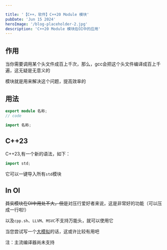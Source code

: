 ```yaml
---

title: '【C++，软件】C++20 Module 模块'
pubDate: 'Jun 15 2024'
heroImage: '/blog-placeholder-2.jpg'
description: 'C++20 Module 模块在OI中的应用'
---
```


 

## 作用

当你需要调用某个头文件成百上千次，那么，gcc会把这个头文件编译成百上千遍，这无疑是无意义的

模块就是用来解决这个问题，提高效率的

## 用法

```cpp
export module 名称;
// code
```

```cpp
import 名称;
```

## C++23

C++23,有一个新的语法，如下：

```cpp
import std;
```

它可以一键导入所有`std`模块

## In OI

~~其实模块在OI中用处不大，但是~~对压行爱好者来说，这是非常好的功能（可以压成一行啦!）

以及`cpp.sh`、`LLVM`、`MSVC`不支持万能头，就可以使用它

当您尝试写一个[大模拟](https://www.luogu.com.cn/problem/P2482)的话，这或许比较有用吧

注：主流编译器尚未支持
